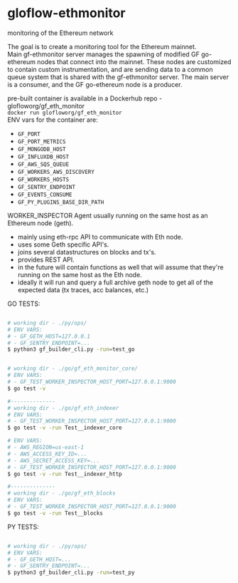 # gloflow-ethmonitor
monitoring of the Ethereum network





The goal is to create a monitoring tool for the Ethereum mainnet.  
Main gf-ethmonitor server manages the spawning of modified GF go-ethereum nodes that connect into the mainnet. These nodes are customized to contain custom instrumentation, and are sending data to a common queue system that is shared with the gf-ethmonitor server. The main server is a consumer, and the GF go-ethereum node is a producer.  

pre-built container is available in a Dockerhub repo - glofloworg/gf_eth_monitor  
`docker run glofloworg/gf_eth_monitor`  
ENV vars for the container are:  
- `GF_PORT`
- `GF_PORT_METRICS`
- `GF_MONGODB_HOST`
- `GF_INFLUXDB_HOST`
- `GF_AWS_SQS_QUEUE`
- `GF_WORKERS_AWS_DISCOVERY`
- `GF_WORKERS_HOSTS`
- `GF_SENTRY_ENDPOINT`
- `GF_EVENTS_CONSUME`
- `GF_PY_PLUGINS_BASE_DIR_PATH`




WORKER_INSPECTOR
Agent usually running on the same host as an Ethereum node (geth).
- mainly using eth-rpc API to communicate with Eth node.
- uses some Geth specific API's.
- joins several datastructures on blocks and tx's.
- provides REST API.
- in the future will contain functions as well that will assume that they're running on the same host as the Eth node.
- ideally it will run and query a full archive geth node to get all of the expected data (tx traces, acc balances, etc.)





GO TESTS:
```bash

# working dir - ./py/ops/
# ENV VARS:
# - GF_GETH_HOST=127.0.0.1
# - GF_SENTRY_ENDPOINT=...
$ python3 gf_builder_cli.py -run=test_go


# working dir - ./go/gf_eth_monitor_core/
# ENV VARS:
# - GF_TEST_WORKER_INSPECTOR_HOST_PORT=127.0.0.1:9000
$ go test -v

#--------------
# working dir - ./go/gf_eth_indexer
# ENV VARS:
# - GF_TEST_WORKER_INSPECTOR_HOST_PORT=127.0.0.1:9000
$ go test -v -run Test__indexer_core

# ENV VARS:
# - AWS_REGION=us-east-1
# - AWS_ACCESS_KEY_ID=...
# - AWS_SECRET_ACCESS_KEY=...
# - GF_TEST_WORKER_INSPECTOR_HOST_PORT=127.0.0.1:9000
$ go test -v -run Test__indexer_http

#--------------
# working dir - ./go/gf_eth_blocks
# ENV VARS:
# - GF_TEST_WORKER_INSPECTOR_HOST_PORT=127.0.0.1:9000
$ go test -v -run Test__blocks

```



PY TESTS:
```bash

# working dir - ./py/ops/
# ENV VARS:
# - GF_GETH_HOST=...
# - GF_SENTRY_ENDPOINT=...
$ python3 gf_builder_cli.py -run=test_py

```

